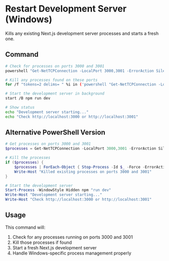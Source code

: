 # Restart Development Server (Windows)

Kills any existing Next.js development server processes and starts a fresh one.

## Command
```bash
# Check for processes on ports 3000 and 3001
powershell "Get-NetTCPConnection -LocalPort 3000,3001 -ErrorAction SilentlyContinue | Select-Object LocalPort, OwningProcess"

# Kill any processes found on these ports
for /f "tokens=2 delims= " %i in ('powershell "Get-NetTCPConnection -LocalPort 3000,3001 -ErrorAction SilentlyContinue | Select-Object -ExpandProperty OwningProcess"') do powershell "Stop-Process -Id %i -Force -ErrorAction SilentlyContinue"

# Start the development server in background
start /B npm run dev

# Show status
echo "Development server starting..."
echo "Check http://localhost:3000 or http://localhost:3001"
```

## Alternative PowerShell Version
```powershell
# Get processes on ports 3000 and 3001
$processes = Get-NetTCPConnection -LocalPort 3000,3001 -ErrorAction SilentlyContinue | Select-Object -ExpandProperty OwningProcess

# Kill the processes
if ($processes) {
    $processes | ForEach-Object { Stop-Process -Id $_ -Force -ErrorAction SilentlyContinue }
    Write-Host "Killed existing processes on ports 3000 and 3001"
}

# Start the development server
Start-Process -WindowStyle Hidden npm "run dev"
Write-Host "Development server starting..."
Write-Host "Check http://localhost:3000 or http://localhost:3001"
```

## Usage
This command will:
1. Check for any processes running on ports 3000 and 3001
2. Kill those processes if found
3. Start a fresh Next.js development server
4. Handle Windows-specific process management properly